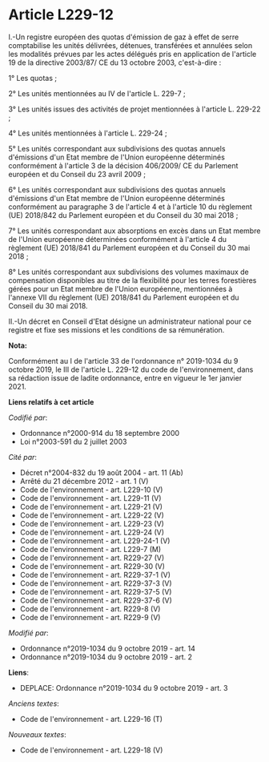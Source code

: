 # Article L229-12

I.-Un registre européen des quotas d'émission de gaz à effet de serre comptabilise les unités délivrées, détenues,
transférées et annulées selon les modalités prévues par les actes délégués pris en application de l'article 19 de la
directive 2003/87/ CE du 13 octobre 2003, c'est-à-dire : 

1° Les quotas ; 

2° Les unités mentionnées au IV de l'article L. 229-7 ; 

3° Les unités issues des activités de projet mentionnées à l'article L. 229-22 ; 

4° Les unités mentionnées à l'article L. 229-24 ; 

5° Les unités correspondant aux subdivisions des quotas annuels d'émissions d'un Etat membre de l'Union européenne déterminés
conformément à l'article 3 de la décision 406/2009/ CE du Parlement européen et du Conseil du 23 avril 2009 ; 

6° Les unités correspondant aux subdivisions des quotas annuels d'émissions d'un Etat membre de l'Union européenne déterminés
conformément au paragraphe 3 de l'article 4 et à l'article 10 du règlement (UE) 2018/842 du Parlement européen et du Conseil
du 30 mai 2018 ; 

7° Les unités correspondant aux absorptions en excès dans un Etat membre de l'Union européenne déterminées conformément à
l'article 4 du règlement (UE) 2018/841 du Parlement européen et du Conseil du 30 mai 2018 ; 

8° Les unités correspondant aux subdivisions des volumes maximaux de compensation disponibles au titre de la flexibilité pour
les terres forestières gérées pour un Etat membre de l'Union européenne, mentionnées à l'annexe VII du règlement (UE)
2018/841 du Parlement européen et du Conseil du 30 mai 2018. 

II.-Un décret en Conseil d'Etat désigne un administrateur national pour ce registre et fixe ses missions et les conditions de
sa rémunération.

**Nota:**

Conformément au I de l'article 33 de l'ordonnance n° 2019-1034 du 9 octobre 2019, le III de l'article L. 229-12 du code de
l'environnement, dans sa rédaction issue de ladite ordonnance, entre en vigueur le 1er janvier 2021.

**Liens relatifs à cet article**

_Codifié par_:

  - Ordonnance n°2000-914 du 18 septembre 2000
  - Loi n°2003-591 du 2 juillet 2003

_Cité par_:

  - Décret n°2004-832 du 19 août 2004 - art. 11 (Ab)
  - Arrêté du 21 décembre 2012 - art. 1 (V)
  - Code de l'environnement - art. L229-10 (V)
  - Code de l'environnement - art. L229-11 (V)
  - Code de l'environnement - art. L229-21 (V)
  - Code de l'environnement - art. L229-22 (V)
  - Code de l'environnement - art. L229-23 (V)
  - Code de l'environnement - art. L229-24 (V)
  - Code de l'environnement - art. L229-24-1 (V)
  - Code de l'environnement - art. L229-7 (M)
  - Code de l'environnement - art. R229-27 (V)
  - Code de l'environnement - art. R229-30 (V)
  - Code de l'environnement - art. R229-37-1 (V)
  - Code de l'environnement - art. R229-37-3 (V)
  - Code de l'environnement - art. R229-37-5 (V)
  - Code de l'environnement - art. R229-37-6 (V)
  - Code de l'environnement - art. R229-8 (V)
  - Code de l'environnement - art. R229-9 (V)

_Modifié par_:

  - Ordonnance n°2019-1034 du 9 octobre 2019 - art. 14
  - Ordonnance n°2019-1034 du 9 octobre 2019 - art. 2

**Liens**:

  - DEPLACE: Ordonnance n°2019-1034 du 9 octobre 2019 - art. 3

_Anciens textes_:

  - Code de l'environnement - art. L229-16 (T)

_Nouveaux textes_:

  - Code de l'environnement - art. L229-18 (V)

